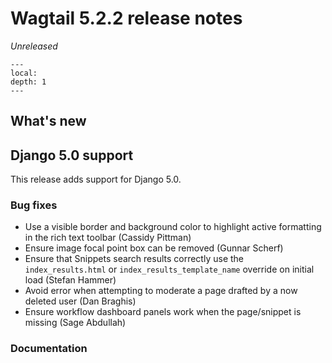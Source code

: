 # Wagtail 5.2.2 release notes

_Unreleased_

```{contents}
---
local:
depth: 1
---
```

## What's new

## Django 5.0 support

This release adds support for Django 5.0.

### Bug fixes

 * Use a visible border and background color to highlight active formatting in the rich text toolbar (Cassidy Pittman)
 * Ensure image focal point box can be removed (Gunnar Scherf)
 * Ensure that Snippets search results correctly use the `index_results.html` or `index_results_template_name` override on initial load (Stefan Hammer)
 * Avoid error when attempting to moderate a page drafted by a now deleted user (Dan Braghis)
 * Ensure workflow dashboard panels work when the page/snippet is missing (Sage Abdullah)

### Documentation

